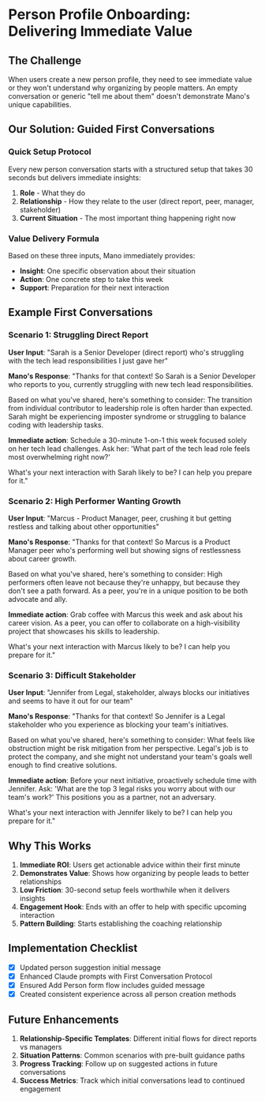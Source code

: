 # Person Profile Onboarding: Delivering Immediate Value

## The Challenge
When users create a new person profile, they need to see immediate value or they won't understand why organizing by people matters. An empty conversation or generic "tell me about them" doesn't demonstrate Mano's unique capabilities.

## Our Solution: Guided First Conversations

### Quick Setup Protocol
Every new person conversation starts with a structured setup that takes 30 seconds but delivers immediate insights:

1. **Role** - What they do
2. **Relationship** - How they relate to the user (direct report, peer, manager, stakeholder)
3. **Current Situation** - The most important thing happening right now

### Value Delivery Formula
Based on these three inputs, Mano immediately provides:
- **Insight**: One specific observation about their situation
- **Action**: One concrete step to take this week
- **Support**: Preparation for their next interaction

## Example First Conversations

### Scenario 1: Struggling Direct Report
**User Input**: "Sarah is a Senior Developer (direct report) who's struggling with the tech lead responsibilities I just gave her"

**Mano's Response**:
"Thanks for that context! So Sarah is a Senior Developer who reports to you, currently struggling with new tech lead responsibilities.

Based on what you've shared, here's something to consider: The transition from individual contributor to leadership role is often harder than expected. Sarah might be experiencing imposter syndrome or struggling to balance coding with leadership tasks.

**Immediate action**: Schedule a 30-minute 1-on-1 this week focused solely on her tech lead challenges. Ask her: 'What part of the tech lead role feels most overwhelming right now?'

What's your next interaction with Sarah likely to be? I can help you prepare for it."

### Scenario 2: High Performer Wanting Growth
**User Input**: "Marcus - Product Manager, peer, crushing it but getting restless and talking about other opportunities"

**Mano's Response**:
"Thanks for that context! So Marcus is a Product Manager peer who's performing well but showing signs of restlessness about career growth.

Based on what you've shared, here's something to consider: High performers often leave not because they're unhappy, but because they don't see a path forward. As a peer, you're in a unique position to be both advocate and ally.

**Immediate action**: Grab coffee with Marcus this week and ask about his career vision. As a peer, you can offer to collaborate on a high-visibility project that showcases his skills to leadership.

What's your next interaction with Marcus likely to be? I can help you prepare for it."

### Scenario 3: Difficult Stakeholder
**User Input**: "Jennifer from Legal, stakeholder, always blocks our initiatives and seems to have it out for our team"

**Mano's Response**:
"Thanks for that context! So Jennifer is a Legal stakeholder who you experience as blocking your team's initiatives.

Based on what you've shared, here's something to consider: What feels like obstruction might be risk mitigation from her perspective. Legal's job is to protect the company, and she might not understand your team's goals well enough to find creative solutions.

**Immediate action**: Before your next initiative, proactively schedule time with Jennifer. Ask: 'What are the top 3 legal risks you worry about with our team's work?' This positions you as a partner, not an adversary.

What's your next interaction with Jennifer likely to be? I can help you prepare for it."

## Why This Works

1. **Immediate ROI**: Users get actionable advice within their first minute
2. **Demonstrates Value**: Shows how organizing by people leads to better relationships
3. **Low Friction**: 30-second setup feels worthwhile when it delivers insights
4. **Engagement Hook**: Ends with an offer to help with specific upcoming interaction
5. **Pattern Building**: Starts establishing the coaching relationship

## Implementation Checklist

- [x] Updated person suggestion initial message
- [x] Enhanced Claude prompts with First Conversation Protocol
- [x] Ensured Add Person form flow includes guided message
- [x] Created consistent experience across all person creation methods

## Future Enhancements

1. **Relationship-Specific Templates**: Different initial flows for direct reports vs managers
2. **Situation Patterns**: Common scenarios with pre-built guidance paths
3. **Progress Tracking**: Follow up on suggested actions in future conversations
4. **Success Metrics**: Track which initial conversations lead to continued engagement